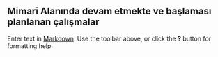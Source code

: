 ## Mimari Alanında devam etmekte ve başlaması planlanan çalışmalar

Enter text in [Markdown](http://daringfireball.net/projects/markdown/). Use the toolbar above, or click the **?** button for formatting help.
